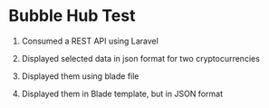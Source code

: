 # Bubble Hub Test

1. Consumed a REST API using Laravel

2. Displayed selected data in json format for two cryptocurrencies

3. Displayed them using blade file

4. Displayed them in Blade template, but in JSON format